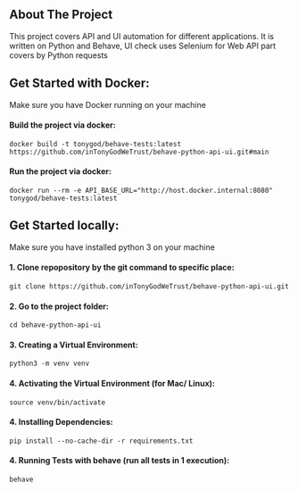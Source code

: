 
## About The Project

This project covers API and UI automation for different applications.
It is written on Python and Behave, UI check uses Selenium for Web
API part covers by Python requests


## Get Started with Docker:
Make sure you have Docker running on your machine
#### Build the project via docker:
    docker build -t tonygod/behave-tests:latest https://github.com/inTonyGodWeTrust/behave-python-api-ui.git#main
#### Run the project via docker:
    docker run --rm -e API_BASE_URL="http://host.docker.internal:8080" tonygod/behave-tests:latest
## Get Started locally:
Make sure you have installed python 3 on your machine

#### 1. Clone repopository by the git command to specific place:
    git clone https://github.com/inTonyGodWeTrust/behave-python-api-ui.git
#### 2. Go to the project folder:
    cd behave-python-api-ui
#### 3. Creating a Virtual Environment:
    python3 -m venv venv
#### 4. Activating the Virtual Environment (for Mac/ Linux):
    source venv/bin/activate
#### 4. Installing Dependencies:
    pip install --no-cache-dir -r requirements.txt
#### 4. Running Tests with behave (run all tests in 1 execution):
    behave    
